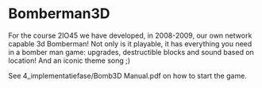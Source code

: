 # Bomberman3D
For the course 2IO45 we have developed, in 2008-2009, our own network capable 3d Bomberman!
Not only is it playable, it has everything you need in a bomber man game: upgrades, destructible blocks and sound based on location!
And an iconic theme song ;)

See 4_implementatiefase/Bomb3D Manual.pdf on how to start the game.
